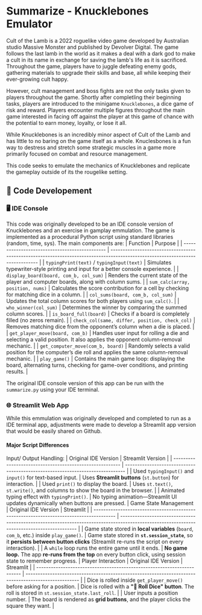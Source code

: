 # Summarize - Knucklebones Emulator
Cult of the Lamb is a 2022 roguelike video game developed by Australian studio Massive Monster and published by Devolver Digital. The game follows the last lamb in the world as it makes a deal with a dark god to make a cult in its name in exchange for saving the lamb's life as it is sacrificed. Throughout the game, players have to juggle defeating enemy gods, gathering materials to upgrade their skills and base, all while keeping their ever-growing cult happy. 

However, cult management and boss fights are not the only tasks given to players throughout the game. Shortly after completling their beginning tasks, players are introduced to the minigame `Knucklebones`, a dice game of risk and reward. Players encounter multiple figures throughout the main game interested in facing off against the player at this game of chance with the potential to earn money, loyalty, or lose it all. 

While Knucklebones is an incredibly minor aspect of Cult of the Lamb and has little to no baring on the game itself as a whole. Knuclesbones is a fun way to destress and stretch some strategic muscles in a game more primarily focused on combat and resource management. 

This code seeks to emulate the mechanics of Knucklebones and replicate the gameplay outside of its the rougelike setting. 

## 🎲 Code Developement
### 🖥️ IDE Console
This code was originally developed to be an IDE console version of Knucklebones and an exercise in gamplay emmulation. The game is implemented as a procedural Python script using standard libraries (random, time, sys). The main components are:
| Function                                       | Purpose                                                                                                                        |
| ---------------------------------------------- | ------------------------------------------------------------------------------------------------------------------------------ |
| `typingPrint(text)` / `typingInput(text)`      | Simulates typewriter-style printing and input for a better console experience.                                                 |
| `display_board(board, com_b, col_sum)`         | Renders the current state of the player and computer boards, along with column sums.                                           |
| `sum_calc(array, position, nums)`              | Calculates the score contribution for a cell by checking for matching dice in a column.                                        |
| `col_sums(board, com_b, col_sum)`              | Updates the total column scores for both players using `sum_calc()`.                                                           |
| `who_winner(col_sum)`                          | Determines the winner by comparing the summed column scores.                                                                   |
| `is_board_full(board)`                         | Checks if a board is completely filled (no zeros remain).                                                                      |
| `check_col(same, differ, position, check_col)` | Removes matching dice from the opponent’s column when a die is placed.                                                         |
| `get_player_move(board, com_b)`                | Handles user input for rolling a die and selecting a valid position. It also applies the opponent column-removal mechanic.     |
| `get_computer_move(com_b, board)`              | Randomly selects a valid position for the computer’s die roll and applies the same column-removal mechanic.                    |
| `play_game()`                                  | Contains the main game loop: displaying the board, alternating turns, checking for game-over conditions, and printing results. |

The original IDE console version of this app can be run with the `summarize.py` using your IDE terminal. 

### 🌐 Streamlit Web App
While this emmulation was originally developed and completed to run as a IDE terminal app, adjustments were made to develop a Streamlit app version that would be easily shared on Github.

#### Major Script Differences
Input/ Output Handling:
| Original IDE Version                                     | Streamlit Version                                                              |
| -------------------------------------------------------- | ------------------------------------------------------------------------------ |
| Used `typingInput()` and `input()` for text-based input. | Uses **Streamlit buttons** (`st.button`) for interaction.                      |
| Used `print()` to display the board.                     | Uses `st.text()`, `st.write()`, and columns to show the board in the browser.  |
| Animated typing effect with `typingPrint()`.             | No typing animation—Streamlit UI updates dynamically when buttons are pressed. |
Game State Management
| Original IDE Version                                                                    | Streamlit                                                                                                                                  |
| --------------------------------------------------------------------------------------- | ------------------------------------------------------------------------------------------------------------------------------------------ |
| Game state stored in **local variables** (`board`, `com_b`, etc.) inside `play_game()`. | Game state stored in **`st.session_state`**, so it **persists between button clicks** (Streamlit re-runs the script on every interaction). |
| A `while` loop runs the entire game until it ends.                                      | **No game loop.** The app **re-runs from the top** on every button click, using session state to remember progress.                        |
Player Interaction
| Original IDE Version                                                    | Streamlit                                                                                            |
| ----------------------------------------------------------------------- | ---------------------------------------------------------------------------------------------------- |
| Dice is rolled inside `get_player_move()` before asking for a position. | Dice is rolled with a **"🎲 Roll Dice" button**. The roll is stored in `st.session_state.last_roll`. |
| User inputs a position number.                                          | The board is rendered as **grid buttons**, and the player clicks the square they want.               |



